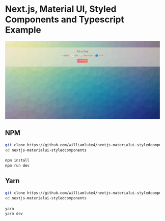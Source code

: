 # Next.js, Material UI, Styled Components and Typescript Example

![NMST](screenshot.png)

## NPM

```bash
git clone https://github.com/williamluke4/nextjs-materialui-styledcomponents.git
cd nextjs-materialui-styledcomponents

npm install
npm run dev
```

## Yarn

```bash
git clone https://github.com/williamluke4/nextjs-materialui-styledcomponents.git
cd nextjs-materialui-styledcomponents

yarn
yarn dev
```
